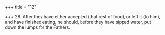 +++
title = "12"

+++
28. After they have either accepted (that rest of food), or left it (to him), and have finished eating, he should, before they have sipped water, put down the lumps for the Fathers.
